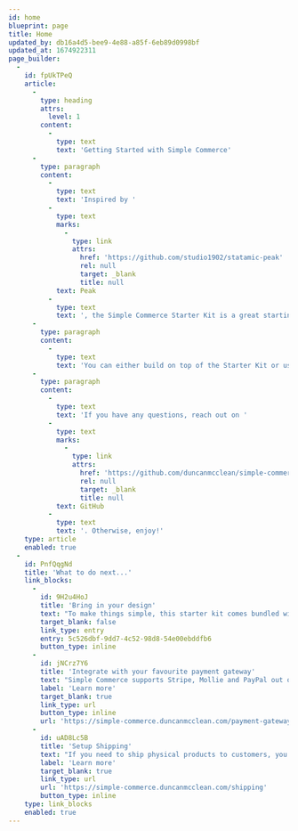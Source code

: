 ```yaml
---
id: home
blueprint: page
title: Home
updated_by: db16a4d5-bee9-4e88-a85f-6eb89d0998bf
updated_at: 1674922311
page_builder:
  -
    id: fpUkTPeQ
    article:
      -
        type: heading
        attrs:
          level: 1
        content:
          -
            type: text
            text: 'Getting Started with Simple Commerce'
      -
        type: paragraph
        content:
          -
            type: text
            text: 'Inspired by '
          -
            type: text
            marks:
              -
                type: link
                attrs:
                  href: 'https://github.com/studio1902/statamic-peak'
                  rel: null
                  target: _blank
                  title: null
            text: Peak
          -
            type: text
            text: ', the Simple Commerce Starter Kit is a great starting point to build bespoke e-commerce sites. '
      -
        type: paragraph
        content:
          -
            type: text
            text: 'You can either build on top of the Starter Kit or use it as reference for your project. It includes a full checkout flow, including shipping selection, payment via on-site & off-site gateways.'
      -
        type: paragraph
        content:
          -
            type: text
            text: 'If you have any questions, reach out on '
          -
            type: text
            marks:
              -
                type: link
                attrs:
                  href: 'https://github.com/duncanmcclean/simple-commerce/issues/new/choose'
                  rel: null
                  target: _blank
                  title: null
            text: GitHub
          -
            type: text
            text: '. Otherwise, enjoy!'
    type: article
    enabled: true
  -
    id: PnfQqgNd
    title: 'What to do next...'
    link_blocks:
      -
        id: 9H2u4HoJ
        title: 'Bring in your design'
        text: "To make things simple, this starter kit comes bundled with Tailwind CSS and Alpine.js. However, you're free to rip it all out and use what you want."
        target_blank: false
        link_type: entry
        entry: 5c526dbf-9dd7-4c52-98d8-54e00ebddfb6
        button_type: inline
      -
        id: jNCrz7Y6
        title: 'Integrate with your favourite payment gateway'
        text: "Simple Commerce supports Stripe, Mollie and PayPal out of the box. If you need something else, it's easy enough to build your own gateway."
        label: 'Learn more'
        target_blank: true
        link_type: url
        button_type: inline
        url: 'https://simple-commerce.duncanmcclean.com/payment-gateways'
      -
        id: uAD8Lc5B
        title: 'Setup Shipping'
        text: "If you need to ship physical products to customers, you'll probably want to setup build your own shipping method."
        label: 'Learn more'
        target_blank: true
        link_type: url
        url: 'https://simple-commerce.duncanmcclean.com/shipping'
        button_type: inline
    type: link_blocks
    enabled: true
---
```

